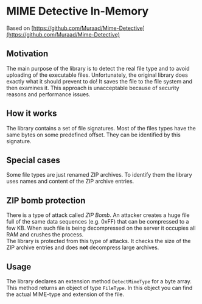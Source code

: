 # MIME Detective In-Memory

Based on [https://github.com/Muraad/Mime-Detective](https://github.com/Muraad/Mime-Detective)

## Motivation
The main purpose of the library is to detect the real file type and to avoid uploading of the executable files. Unfortunately, the original library does exactly what it should prevent to do! It saves the file to the file system and then examines it. This approach is unacceptable because of security reasons and performance issues.

## How it works
The library contains a set of file signatures. Most of the files types have the same bytes on some predefined offset. They can be identified by this signature.  

## Special cases
Some file types are just renamed ZIP archives. To identify them the library uses names and content of the ZIP archive entries.

## ZIP bomb protection
There is a type of attack called _ZIP Bomb_. An attacker creates a huge file full of the same data sequences (e.g. 0xFF) that can be compressed to a few KB. When such file is being decompressed on the server it occupies all RAM and crushes the process.  
The library is protected from this type of attacks. It checks the size of the ZIP archive entries and does **not** decompress large archives.

## Usage
The library declares an extension method `DetectMimeType` for a byte array. This method returns an object of type `FileType`. In this object you can find the actual  MIME-type and extension of the file.